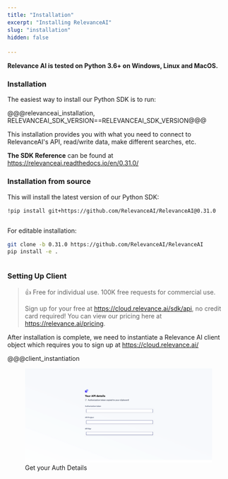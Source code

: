 ```yaml
---
title: "Installation"
excerpt: "Installing RelevanceAI"
slug: "installation"
hidden: false

---
```


**Relevance AI is tested on Python 3.6+ on Windows, Linux and MacOS.**

### Installation

The easiest way to install our Python SDK is to run:

@@@relevanceai_installation, RELEVANCEAI_SDK_VERSION==RELEVANCEAI_SDK_VERSION@@@

This installation provides you with what you need to connect to RelevanceAI's API, read/write data, make different searches, etc.

**The SDK Reference** can be found at https://relevanceai.readthedocs.io/en/0.31.0/

### Installation from source

This will install the latest version of our Python SDK:


```bash Bash
!pip install git+https://github.com/RelevanceAI/RelevanceAI@0.31.0
```
```bash
```


For editable installation:


```bash Bash
git clone -b 0.31.0 https://github.com/RelevanceAI/RelevanceAI
pip install -e .
```
```bash
```

### Setting Up Client

> 👍 Free for individual use. 100K free requests for commercial use.
>
> Sign up for your free at https://cloud.relevance.ai/sdk/api, no credit card required! You can view our pricing here at https://relevance.ai/pricing.

After installation is complete, we need to instantiate a Relevance AI client object which requires you to sign up at https://cloud.relevance.ai/


@@@client_instantiation


<figure>
<img src="https://github.com/RelevanceAI/RelevanceAI-readme-docs/blob/0.33.1/docs_template/GETTING_STARTED/_assets/RelevanceAI_auth_token_details.png?raw=true" alt="Get your Auth Details" />
<figcaption>Get your Auth Details</figcaption>
<figure>
